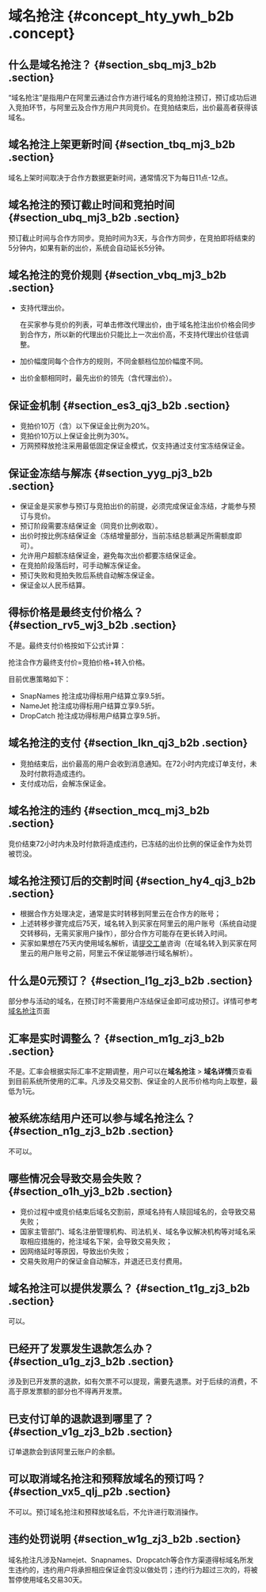 # 域名抢注 {#concept_hty_ywh_b2b .concept}

## 什么是域名抢注？ {#section_sbq_mj3_b2b .section}

“域名抢注”是指用户在阿里云通过合作方进行域名的竞拍抢注预订，预订成功后进入竞拍环节，与阿里云及合作方用户共同竞价。在竞拍结束后，出价最高者获得该域名。

## 域名抢注上架更新时间 {#section_tbq_mj3_b2b .section}

域名上架时间取决于合作方数据更新时间，通常情况下为每日11点-12点。

## 域名抢注的预订截止时间和竞拍时间 {#section_ubq_mj3_b2b .section}

预订截止时间与合作方同步。竞拍时间为3天，与合作方同步，在竞拍即将结束的5分钟内，如果有新的出价，系统会自动延长5分钟。

## 域名抢注的竞价规则 {#section_vbq_mj3_b2b .section}

-   支持代理出价。

    在买家参与竞价的列表，可单击修改代理出价，由于域名抢注出价价格会同步到合作方，所以新的代理出价只能比上一次出价高，不支持代理出价往低调整。

-   加价幅度同每个合作方的规则，不同金额档位加价幅度不同。
-   出价金额相同时，最先出价的领先（含代理出价）。

## 保证金机制 {#section_es3_qj3_b2b .section}

-   竞拍价10万（含）以下保证金比例为20%。
-   竞拍价10万以上保证金比例为30%。
-   万网预释放抢注采用最低固定保证金模式，仅支持通过支付宝冻结保证金。

## 保证金冻结与解冻 {#section_yyg_pj3_b2b .section}

-   保证金是买家参与预订与竞拍出价的前提，必须完成保证金冻结，才能参与预订与竞价。
-   预订阶段需要冻结保证金（同竞价比例收取）。
-   出价时按比例冻结保证金（冻结增量部分，当前冻结总额满足所需额度即可）。
-   允许用户超额冻结保证金，避免每次出价都要冻结保证金。
-   在竞拍阶段落后时，可手动解冻保证金。
-   预订失败和竞拍失败后系统自动解冻保证金。
-   保证金以人民币结算。

## 得标价格是最终支付价格么？ {#section_rv5_wj3_b2b .section}

不是。最终支付价格按如下公式计算：

抢注合作方最终支付价=竞拍价格+转入价格。

目前优惠策略如下：

-   SnapNames 抢注成功得标用户结算立享9.5折。
-   NameJet 抢注成功得标用户结算立享9.5折。
-   DropCatch 抢注成功得标用户结算立享9.5折。

## 域名抢注的支付 {#section_lkn_qj3_b2b .section}

-   竞拍结束后，出价最高的用户会收到消息通知。在72小时内完成订单支付，未及时付款将造成违约。
-   支付成功后，会解冻保证金。

## 域名抢注的违约 {#section_mcq_mj3_b2b .section}

竞价结束72小时内未及时付款将造成违约，已冻结的出价比例的保证金作为处罚被罚没。

## 域名抢注预订后的交割时间 {#section_hy4_qj3_b2b .section}

-   根据合作方处理决定，通常是实时转移到阿里云在合作方的账号；
-   上述转移步骤完成后75天，域名转入到买家在阿里云的用户账号（系统自动提交转移码，无需买家用户操作），部分合作方可能存在更长转入时间。
-   买家如果想在75天内使用域名解析，请[提交工单](https://workorder.console.aliyun.com/#/ticket/list/)咨询（在域名转入到买家在阿里云的用户账号之前，阿里云不保证能够进行域名解析）。

## 什么是0元预订？ {#section_l1g_zj3_b2b .section}

部分参与活动的域名，在预订时不需要用户冻结保证金即可成功预订。详情可参考[域名抢注](https://wanwang.aliyun.com/domain/reserve)页面

## 汇率是实时调整么？ {#section_m1g_zj3_b2b .section}

不是。汇率会根据实际汇率不定期调整，用户可以在**域名抢注** \> **域名详情**页查看到目前系统所使用的汇率。凡涉及交易交割、保证金的人民币价格均向上取整，最低为1元。

## 被系统冻结用户还可以参与域名抢注么？ {#section_n1g_zj3_b2b .section}

不可以。

## 哪些情况会导致交易会失败？ {#section_o1h_yj3_b2b .section}

-   竞价过程中或竞价结束后域名交割前，原域名持有人赎回域名的，会导致交易失败；
-   国家主管部门、域名注册管理机构、司法机关、域名争议解决机构等对域名采取相应措施的，抢注域名下架，会导致交易失败；
-   因网络延时等原因，导致出价失败；
-   交易失败用户的保证金自动解冻，并退还已支付费用。

## 域名抢注可以提供发票么？ {#section_t1g_zj3_b2b .section}

可以。

## 已经开了发票发生退款怎么办？ {#section_u1g_zj3_b2b .section}

涉及到已开发票的退款，如有欠票不可以提现，需要先退票。对于后续的消费，不高于原发票额的部分也不得再开发票。

## 已支付订单的退款退到哪里了？ {#section_v1g_zj3_b2b .section}

订单退款会到该阿里云账户的余额。

## 可以取消域名抢注和预释放域名的预订吗？ {#section_vx5_qlj_p2b .section}

不可以。预订域名抢注和预释放域名后，不允许进行取消操作。

## 违约处罚说明 {#section_w1g_zj3_b2b .section}

域名抢注凡涉及Namejet、Snapnames、Dropcatch等合作方渠道得标域名所发生违约的，违约用户将承担相应保证金罚没以做处罚；违约行为超过三次的，将被暂停使用域名交易30天。

